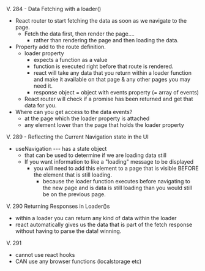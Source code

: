 V. 284 - Data Fetching with a loader()
- React router to start fetching the data as soon as we navigate to the page. 
  - Fetch the data first, then render the page.... 
    - rather than rendering the page and then loading the data.
- Property add to the route definition. 
  - loader property 
    - expects a function as a value
    - function is executed right before that route is rendered.
    - react will take any data that you return within a loader function and make it available on that page & any other pages you may need it. 
    - response object = object with events property (= array of events)
  - React router will check if a promise has been returned and get that data for you. 
- Where can you get access to the data events? 
  - at the page which the loader property is attached 
  - any element lower than the page that holds the loader property

V. 289 - Reflecting the Current Navigation state in the UI
- useNavigation --- has a state object 
  - that can be used to determine if we are loading data still 
  - If you want information to like a "loading" message to be displayed 
    - you will need to add this element to a page that is visible BEFORE the element that is still loading. 
      - because the loader function executes before navigating to the new page and is data is still loading than you would still be on the previous page. 

V. 290 Returning Responses in Loader()s
- within a loader you can return any kind of data within the loader 
- react automatically gives us the data that is part of the fetch response without having to parse the data! winning. 

V. 291 
- cannot use react hooks 
- CAN use any browser functions (localstorage etc)
